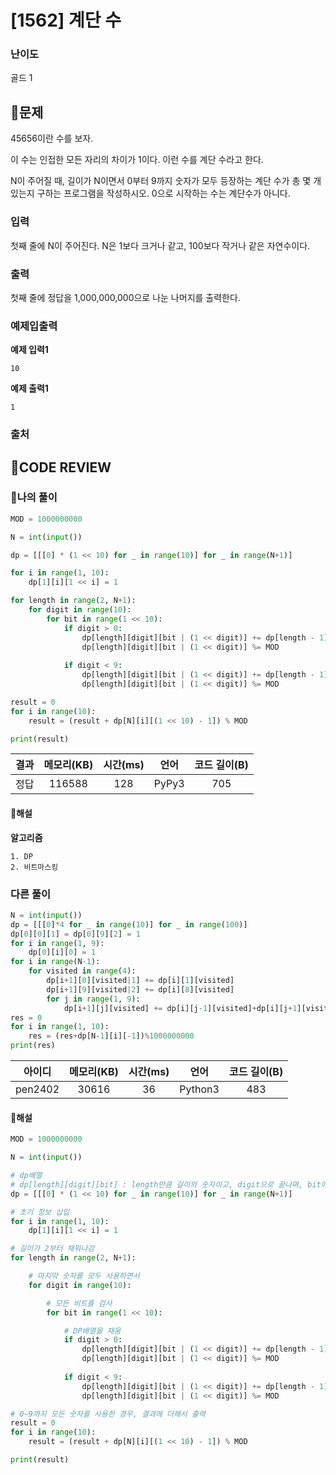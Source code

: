 # [1562] 계단 수

### **난이도**
골드 1
## **📝문제**
45656이란 수를 보자.

이 수는 인접한 모든 자리의 차이가 1이다. 이런 수를 계단 수라고 한다.

N이 주어질 때, 길이가 N이면서 0부터 9까지 숫자가 모두 등장하는 계단 수가 총 몇 개 있는지 구하는 프로그램을 작성하시오. 0으로 시작하는 수는 계단수가 아니다.
### **입력**
첫째 줄에 N이 주어진다. N은 1보다 크거나 같고, 100보다 작거나 같은 자연수이다.
### **출력**
첫째 줄에 정답을 1,000,000,000으로 나눈 나머지를 출력한다.
### **예제입출력**

**예제 입력1**

```
10
```

**예제 출력1**

```
1
```

### **출처**

## **🧐CODE REVIEW**

### **🧾나의 풀이**

```python
MOD = 1000000000

N = int(input())

dp = [[[0] * (1 << 10) for _ in range(10)] for _ in range(N+1)]

for i in range(1, 10):
    dp[1][i][1 << i] = 1

for length in range(2, N+1):
    for digit in range(10):
        for bit in range(1 << 10):
            if digit > 0:
                dp[length][digit][bit | (1 << digit)] += dp[length - 1][digit - 1][bit]
                dp[length][digit][bit | (1 << digit)] %= MOD
            
            if digit < 9:
                dp[length][digit][bit | (1 << digit)] += dp[length - 1][digit + 1][bit]
                dp[length][digit][bit | (1 << digit)] %= MOD

result = 0
for i in range(10):
    result = (result + dp[N][i][(1 << 10) - 1]) % MOD

print(result)
```

결과	| 메모리(KB) |	시간(ms) |	언어 |	코드 길이(B)
:----:|:-----:|:-----:|:-----:|:--------:
정답|116588|128|PyPy3|705
#### **📝해설**

**알고리즘**
```
1. DP
2. 비트마스킹
```

### **다른 풀이**

```python
N = int(input())
dp = [[[0]*4 for _ in range(10)] for _ in range(100)]
dp[0][0][1] = dp[0][9][2] = 1
for i in range(1, 9):
    dp[0][i][0] = 1
for i in range(N-1):
    for visited in range(4):
        dp[i+1][0][visited|1] += dp[i][1][visited]
        dp[i+1][9][visited|2] += dp[i][8][visited]
        for j in range(1, 9):
            dp[i+1][j][visited] += dp[i][j-1][visited]+dp[i][j+1][visited]
res = 0
for i in range(1, 10):
    res = (res+dp[N-1][i][-1])%1000000000
print(res)
```

아이디 | 메모리(KB) |	시간(ms) |	언어 |	코드 길이(B) 
:-----:|:-----:|:-----:|:----:|:--------:
pen2402|30616|36|Python3|483
#### **📝해설**

```python
MOD = 1000000000

N = int(input())

# dp배열
# dp[length][digit][bit] : length만큼 길이의 숫자이고, digit으로 끝나며, bit에 포함되는 숫자를 사용한 경우의 수
dp = [[[0] * (1 << 10) for _ in range(10)] for _ in range(N+1)]

# 초기 정보 삽입
for i in range(1, 10):
    dp[1][i][1 << i] = 1

# 길이가 2부터 채워나감
for length in range(2, N+1):

    # 마지막 숫자를 모두 사용하면서
    for digit in range(10):

        # 모든 비트를 검사
        for bit in range(1 << 10):

            # DP배열을 채움
            if digit > 0:
                dp[length][digit][bit | (1 << digit)] += dp[length - 1][digit - 1][bit]
                dp[length][digit][bit | (1 << digit)] %= MOD
            
            if digit < 9:
                dp[length][digit][bit | (1 << digit)] += dp[length - 1][digit + 1][bit]
                dp[length][digit][bit | (1 << digit)] %= MOD

# 0~9까지 모든 숫자를 사용한 경우, 결과에 더해서 출력
result = 0
for i in range(10):
    result = (result + dp[N][i][(1 << 10) - 1]) % MOD

print(result)
```